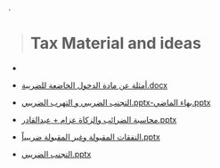 .

> # Tax Material and ideas
>
- 

- [أمثلة عن مادة  الدخول الخاضعة للضريبة.docx](https://github.com/nancyalaswad90/PHD-final-exam/files/14221213/default.docx)



-   [التجنب الضريبي و التهرب الضريبي.pptx-بهاء الماضي.pptx](https://github.com/nancyalaswad90/PHD-final-exam/files/14221212/pptx-.pptx)

  
-  [محاسبة الضرائب والزكاة عزام + عبدالقادر.pptx](https://github.com/nancyalaswad90/PHD-final-exam/files/14221211/%2B.pptx)


- [النفقات المقبولة وغير المقبولة ضريبياً.pptx](https://github.com/nancyalaswad90/PHD-final-exam/files/14221205/default.pptx)


- [التجنب الضريبي.pptx](https://github.com/nancyalaswad90/PHD-final-exam/files/14221203/default.pptx)
